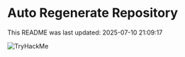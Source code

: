 # Auto Regenerate Repository

This README was last updated: 2025-07-10 21:09:17

 ![TryHackMe](https://tryhackme.com/badge/533634)
